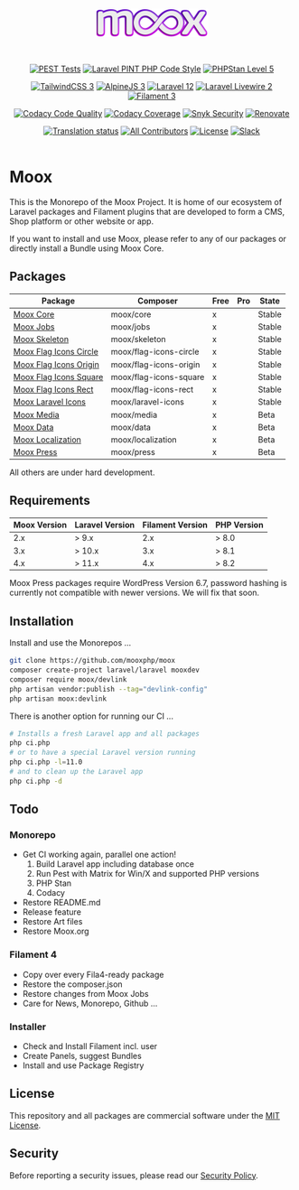 <p align="center">
    <br>
  	<img src="packages/brand/public/logo/moox-logo.png" width="200" alt="Moox Logo">
    <br>
</p><br>

<p align="center">
    <a href="https://github.com/mooxphp/moox/actions/workflows/pest.yml"><img alt="PEST Tests" src="https://github.com/mooxphp/moox/actions/workflows/pest.yml/badge.svg"></a>
    <a href="https://github.com/mooxphp/moox/actions/workflows/pint.yml"><img alt="Laravel PINT PHP Code Style" src="https://github.com/mooxphp/moox/actions/workflows/pint.yml/badge.svg"></a>
    <a href="https://github.com/mooxphp/moox/actions/workflows/phpstan.yml"><img alt="PHPStan Level 5" src="https://github.com/mooxphp/moox/actions/workflows/phpstan.yml/badge.svg"></a>
</p>
<p align="center">
    <a href="https://www.tailwindcss.com"><img alt="TailwindCSS 3" src="https://img.shields.io/badge/TailwindCSS-v3-orange?logo=tailwindcss&color=06B6D4"></a>
    <a href="https://www.alpinejs.dev"><img alt="AlpineJS 3" src="https://img.shields.io/badge/AlpineJS-v3-orange?logo=alpine.js&color=8BC0D0"></a>
    <a href="https://www.laravel.com"><img alt="Laravel 12" src="https://img.shields.io/badge/Laravel-v12-orange?logo=Laravel&color=FF2D20"></a>
    <a href="https://www.laravel-livewire.com"><img alt="Laravel Livewire 2" src="https://img.shields.io/badge/Livewire-v3-orange?logo=livewire&color=4E56A6"></a>
    <a href="https://www.filamentphp.com"><img alt="Filament 3" src="https://img.shields.io/badge/Filament-v4-orange?logo=filament&color=4E56A6"></a>
</p>
<p align="center">
    <a href="https://app.codacy.com/gh/mooxphp/moox/dashboard"><img src="https://app.codacy.com/project/badge/Grade/2b912412bb6e4892b52688272dec1555" alt="Codacy Code Quality"></a>
    <a href="https://app.codacy.com/gh/mooxphp/moox/dashboard"><img src="https://app.codacy.com/project/badge/Coverage/2b912412bb6e4892b52688272dec1555" alt="Codacy Coverage"></a>
    <a href="https://snyk.io/test/github/mooxphp/moox"><img alt="Snyk Security" src="https://snyk.io/test/github/mooxphp/moox/badge.svg"></a>
    <a href="https://github.com/mooxphp/moox/issues/94"><img src="https://img.shields.io/badge/renovate-enabled-brightgreen.svg" alt="Renovate" /></a>
</p>
<p align="center">
    <a href="https://hosted.weblate.org/engage/moox/"><img src="https://hosted.weblate.org/widgets/moox/-/svg-badge.svg" alt="Translation status" /></a>
    <a href="https://allcontributors.org/"><img alt="All Contributors" src="https://img.shields.io/github/all-contributors/mooxphp/moox"></a>
    <a href="https://github.com/mooxphp/moox-app-components/blob/main/LICENSE.md"><img alt="License" src="https://img.shields.io/github/license/mooxphp/moox?color=blue&label=license"></a>
    <a href="https://mooxphp.slack.com/"><img alt="Slack" src="https://img.shields.io/badge/Slack-Moox-blue?logo=slack"></a>
    <br>
    <br>
</p>

# Moox

This is the Monorepo of the Moox Project. It is home of our ecosystem of Laravel packages and Filament plugins that are developed to form a CMS, Shop platform or other website or app.

If you want to install and use Moox, please refer to any of our packages or directly install a Bundle using Moox Core.

## Packages

| Package                                                                | Composer               | Free | Pro | State  |
| ---------------------------------------------------------------------- | ---------------------- | ---- | --- | ------ |
| [Moox Core](https://github.com/mooxphp/core)                           | moox/core              | x    |     | Stable |
| [Moox Jobs](https://github.com/mooxphp/jobs)                           | moox/jobs              | x    |     | Stable |
| [Moox Skeleton](https://github.com/mooxphp/skeleton)                   | moox/skeleton          | x    |     | Stable |
| [Moox Flag Icons Circle](https://github.com/mooxphp/flag-icons-circle) | moox/flag-icons-circle | x    |     | Stable |
| [Moox Flag Icons Origin](https://github.com/mooxphp/flag-icons-origin) | moox/flag-icons-origin | x    |     | Stable |
| [Moox Flag Icons Square](https://github.com/mooxphp/flag-icons-square) | moox/flag-icons-square | x    |     | Stable |
| [Moox Flag Icons Rect](https://github.com/mooxphp/flag-icons-rect)     | moox/flag-icons-rect   | x    |     | Stable |
| [Moox Laravel Icons](https://github.com/mooxphp/laravel-icons)         | moox/laravel-icons     | x    |     | Stable |
| [Moox Media](https://github.com/mooxphp/media)                         | moox/media             | x    |     | Beta   |
| [Moox Data](https://github.com/mooxphp/data)                           | moox/data              | x    |     | Beta   |
| [Moox Localization](https://github.com/mooxphp/localization)           | moox/localization      | x    |     | Beta   |
| [Moox Press](https://github.com/mooxphp/press)                         | moox/press             | x    |     | Beta   |

All others are under hard development.

## Requirements

| Moox Version | Laravel Version | Filament Version | PHP Version |
| ------------ | --------------- | ---------------- | ----------- |
| 2.x          | \> 9.x          | 2.x              | \> 8.0      |
| 3.x          | \> 10.x         | 3.x              | \> 8.1      |
| 4.x          | \> 11.x         | 4.x              | \> 8.2      |

Moox Press packages require WordPress Version 6.7, password hashing is currently not compatible with newer versions. We will fix that soon.

## Installation

Install and use the Monorepos ...

```bash
git clone https://github.com/mooxphp/moox
composer create-project laravel/laravel mooxdev
composer require moox/devlink
php artisan vendor:publish --tag="devlink-config"
php artisan moox:devlink
```

There is another option for running our CI ...

```bash
# Installs a fresh Laravel app and all packages
php ci.php
# or to have a special Laravel version running
php ci.php -l=11.0
# and to clean up the Laravel app
php ci.php -d
```

## Todo

### Monorepo

-   Get CI working again, parallel one action!
    1. Build Laravel app including database once
    2. Run Pest with Matrix for Win/X and supported PHP versions
    3. PHP Stan
    4. Codacy
-   Restore README.md
-   Release feature
-   Restore Art files
-   Restore Moox.org

### Filament 4

-   Copy over every Fila4-ready package
-   Restore the composer.json
-   Restore changes from Moox Jobs
-   Care for News, Monorepo, Github ...

### Installer

-   Check and Install Filament incl. user
-   Create Panels, suggest Bundles
-   Install and use Package Registry

## License

This repository and all packages are commercial software under the [MIT License](./LICENSE.md).

## Security

Before reporting a security issues, please read our [Security Policy](./SECURITY.md).
